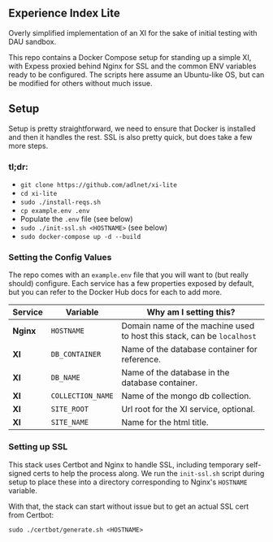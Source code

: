 ## Experience Index Lite
Overly simplified implementation of an XI for the sake of initial testing with DAU sandbox.

This repo contains a Docker Compose setup for standing up a simple XI, with Expess proxied behind Nginx for SSL and the common ENV variables ready to be configured.  The scripts here assume an Ubuntu-like OS, but can be modified for others without much issue.

## Setup
Setup is pretty straightforward, we need to ensure that Docker is installed and then it handles the rest.  SSL is also pretty quick, but does take a few more steps.

### tl;dr:
- `git clone https://github.com/adlnet/xi-lite`
- `cd xi-lite`
- `sudo ./install-reqs.sh`
- `cp example.env .env`
- Populate the `.env` file (see below)
- `sudo ./init-ssl.sh <HOSTNAME>` (see below)
- `sudo docker-compose up -d --build`

### Setting the Config Values
The repo comes with an `example.env` file that you will want to (but really should) configure.  Each service has a few properties exposed by default, but you can refer to the Docker Hub docs for each to add more.

Service|Variable|Why am I setting this?
-|-|-
**Nginx**|`HOSTNAME`|Domain name of the machine used to host this stack, can be `localhost`
**XI**|`DB_CONTAINER`|Name of the database container for reference. 
**XI**|`DB_NAME`|Name of the database in the database container.
**XI**|`COLLECTION_NAME`|Name of the mongo db collection.
**XI**|`SITE_ROOT`|Url root for the XI service, optional.
**XI**|`SITE_NAME`|Name for the html title.

### Setting up SSL
This stack uses Certbot and Nginx to handle SSL, including temporary self-signed certs to help the process along.  We run the `init-ssl.sh` script during setup to place these into a directory corresponding to Nginx's `HOSTNAME` variable.  

With that, the stack can start without issue but to get an actual SSL cert from Certbot:
```
sudo ./certbot/generate.sh <HOSTNAME>
```
